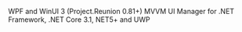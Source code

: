 WPF and WinUI 3 (Project.Reunion 0.81+) MVVM UI Manager for .NET Framework, .NET Core 3.1, NET5+ and UWP